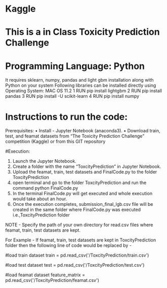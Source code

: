 # Kaggle
# This is a in Class Toxicity Prediction Challenge 
# Programming Language: Python

 It requires sklearn, numpy, pandas and light gbm installation along with Python on your system
 Following libraries can be installed directly using Operating System: MAC OS 11.2
1 RUN pip install lightgbm
2 RUN pip install pandas
3 RUN pip install -U scikit-learn
4 RUN pip install numpy

# Instructions to run the code:

Prerequisites:
• Install - Jupyter Notebook (anaconda3).
• Download train, test, and feamat datasets from “The Toxicity Prediction Challenge”
competition (Kaggle) or from this GIT repository

#Execution:

1. Launch the Jupyter Notebook.
2. Create a folder with the name “ToxcityPrediction” in Jupyter Notebook.
3. Upload the feamat, train, test datasets and FinalCode.py to the folder ToxcityPrediction 
4. open terminal and go to the folder ToxcityPrediction and run the command python FinalCode.py
5. In the terminal FinalCode.py will get executed and whole execution would take about an hour.
6. Once the execution completes, submission_final_lgb.csv file will be created in the same folder where FinalCode.py was executed i.e.,ToxcityPrediction folder


NOTE - Specify the path of your own directory for read.csv files where feamat, train, test datasets are kept.

For Example - If feamat, train, test datasets are kept in ToxcityPrediction folder then the following line of code would be replaced by - 

#load train dataset
train = pd.read_csv('/ToxcityPrediction/train.csv')   

#load test dataset
test = pd.read_csv('/ToxcityPrediction/test.csv') 

#load feamat dataset 
feature_matrix = pd.read_csv('/ToxcityPrediction/feamat.csv')  





